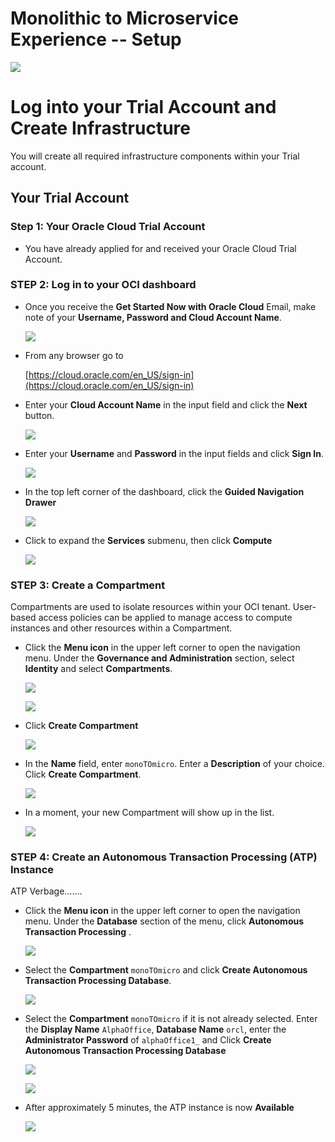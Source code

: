 # Monolithic to Microservice Experience -- Setup
  ![](images/050/Title.png)
	
# Log into your Trial Account and Create Infrastructure

You will create all required infrastructure components within your Trial account.

## Your Trial Account

### **Step 1**: Your Oracle Cloud Trial Account

  - You have already applied for and received your Oracle Cloud Trial Account.

### **STEP 2**: Log in to your OCI dashboard

  - Once you receive the **Get Started Now with Oracle Cloud** Email, make note of your **Username, Password and Cloud Account Name**.

    ![](images/050/image1.png)

  - From any browser go to

    [https://cloud.oracle.com/en_US/sign-in](https://cloud.oracle.com/en_US/sign-in)

  - Enter your **Cloud Account Name** in the input field and click the **Next** button.

    ![](images/050/image2.png)

  - Enter your **Username** and **Password** in the input fields and click **Sign In**.

    ![](images/050/image3.png)

  - In the top left corner of the dashboard, click the **Guided Navigation Drawer**

    ![](images/050/image4.png)

  - Click to expand the **Services** submenu, then click **Compute**

    ![](images/050/image5.png)

### **STEP 3**: Create a Compartment

Compartments are used to isolate resources within your OCI tenant. User-based access policies can be applied to manage access to compute instances and other resources within a Compartment.

  - Click the **Menu icon** in the upper left corner to open the navigation menu. Under the **Governance and Administration** section, select **Identity** and select **Compartments**.

    ![](images/050/image6.png)

    ![](images/050/image7.png)

  - Click **Create Compartment**

    ![](images/050/image8.png)

  - In the **Name** field, enter `monoTOmicro`. Enter a **Description** of your choice. Click **Create Compartment**.

    ![](images/050/image9.png)

  - In a moment, your new Compartment will show up in the list.

    ![](images/050/image10.png)

### **STEP 4**: Create an Autonomous Transaction Processing (ATP) Instance

ATP Verbage.......

  - Click the **Menu icon** in the upper left corner to open the navigation menu. Under the **Database** section of the menu, click **Autonomous Transaction Processing** .

    ![](images/050/image11.png)

  - Select the **Compartment** `monoTOmicro` and click **Create Autonomous Transaction Processing Database**.

    ![](images/050/image12.png)

  - Select the **Compartment** `monoTOmicro` if it is not already selected. Enter the **Display Name** `AlphaOffice`, **Database Name** `orcl`, enter the **Administrator Password** of `alphaOffice1_` and Click **Create Autonomous Transaction Processing Database**

    ![](images/050/image13.png)

    ![](images/050/image14.png)

  - After approximately 5 minutes, the ATP instance is now **Available**

    ![](images/050/image15.png)